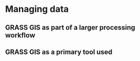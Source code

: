 # Managing data

## GRASS GIS as part of a larger processing workflow

## GRASS GIS as a primary tool used

